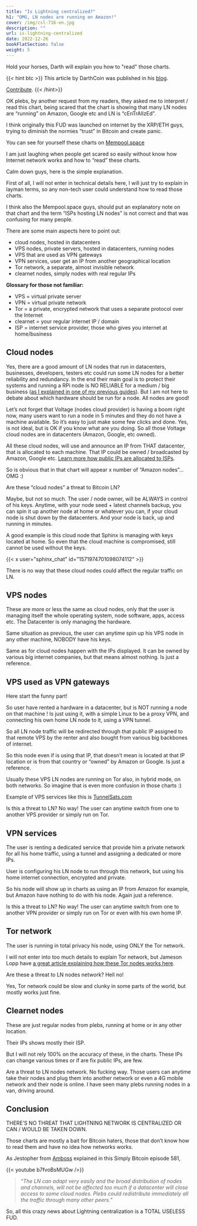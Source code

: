 ```yaml
---
title: "Is Lightning centralized?"
h1: "OMG, LN nodes are running on Amazon!"
cover: /img/csl-716-en.jpg
description: ""
url: is-lightning-centralized
date: 2022-12-26
bookFlatSection: false
weight: 5
---
```


Hold your horses, Darth will explain you how to "read" those charts.

{{< hint btc >}}
This article by DarthCoin was published in his [blog](https://darthcoin.substack.com/p/omg-ln-nodes-are-running-on-amazon).

[Contribute](/contribute/).
{{< /hint>}}

OK plebs, by another request from my readers, they asked me to interpret / read this chart, being scared that the chart is showing that many LN nodes are “running” on Amazon, Google etc and LN is “cEnTrAlIzEd”.

I think originally this FUD was launched on internet by the XRP/ETH guys, trying to diminish the normies “trust” in Bitcoin and create panic.

You can see for yourself these charts on [Mempool.space](https://mempool.space/lightning)

I am just laughing when people get scared so easily without know how Internet network works and how to “read” these charts.

Calm down guys, here is the simple explanation.

First of all, I will not enter in technical details here, I will just try to explain in layman terms, so any non-tech user could understand how to read those charts.

I think also the Mempool.space guys, should put an explanatory note on that chart and the term “ISPs hosting LN nodes” is not correct and that was confusing for many people.

There are some main aspects here to point out:

- cloud nodes, hosted in datacenters
- VPS nodes, private servers, hosted in datacenters, running nodes
- VPS that are used as VPN gateways
- VPN services, user get an IP from another geographical location
- Tor network, a separate, almost invisible network
- clearnet nodes, simply nodes with real regular IPs

**Glossary for those not familiar:**

- VPS = virtual private server
- VPN = virtual private network
- Tor = a private, encrypted network that uses a separate protocol over the Internet
- clearnet = your regular internet IP / domain
- ISP = internet service provider, those who gives you internet at home/business

## Cloud nodes

Yes, there are a good amount of LN nodes that run in datacenters, businesses, developers, testers etc could run some LN nodes for a better reliability and redundancy. In the end their main goal is to protect their systems and running a RPi node is NO RELIABLE for a medium / big business ([as I explained in one of my previous guides](https://darthcoin.substack.com/p/recommendations-for-ln-users)). But I am not here to debate about which hardware should be run for a node. All nodes are good!

Let’s not forget that Voltage (nodes cloud provider) is having a boom right now, many users want to run a node in 5 minutes and they do not have a machine available. So it’s easy to just make some few clicks and done. Yes, is not ideal, but is OK if you know what are you doing. So all those Voltage cloud nodes are in datacenters (Amazon, Google, etc owned).

All these cloud nodes, will use and announce an IP from THAT datacenter, that is allocated to each machine. That IP could be owned / broadcasted by Amazon, Google etc. [Learn more how public IPs are allocated to ISPs](https://www.youtube.com/watch?v=fja1OWBq7fY).

So is obvious that in that chart will appear x number of “Amazon nodes”… OMG :)

Are these “cloud nodes” a threat to Bitcoin LN?

Maybe, but not so much. The user / node owner, will be ALWAYS in control of his keys. Anytime, with your node seed + latest channels backup, you can spin it up another node at home or whatever you can, if your cloud node is shut down by the datacenters. And your node is back, up and running in minutes.

A good example is this cloud node that Sphinx is managing with keys located at home. So even that the cloud machine is compromised, still cannot be used without the keys.

{{< x user="sphinx_chat" id="1571974701098074112" >}}

There is no way that these cloud nodes could affect the regular traffic on LN.

## VPS nodes

These are more or less the same as cloud nodes, only that the user is managing itself the whole operating system, node software, apps, access etc. The Datacenter is only managing the hardware.

Same situation as previous, the user can anytime spin up his VPS node in any other machine, NOBODY have his keys.

Same as for cloud nodes happen with the IPs displayed. It can be owned by various big internet companies, but that means almost nothing. Is just a reference.

## VPS used as VPN gateways

Here start the funny part!

So user have rented a hardware in a datacenter, but is NOT running a node on that machine ! Is just using it, with a simple Linux to be a proxy VPN, and connecting his own home LN node to it, using a VPN tunnel.

So all LN node traffic will be redirected through that public IP assigned to that remote VPS by the renter and also bought from various big backbones of internet.

So this node even if is using that IP, that doesn’t mean is located at that IP location or is from that country or “owned” by Amazon or Google. Is just a reference.

Usually these VPS LN nodes are running on Tor also, in hybrid mode, on both networks. So imagine that is even more confusion in those charts :)

Example of VPS services like this is [TunnelSats.com](https://tunnelsats.com/)

Is this a threat to LN? No way! The user can anytime switch from one to another VPS provider or simply run on Tor.

## VPN services

The user is renting a dedicated service that provide him a private network for all his home traffic, using a tunnel and assigning a dedicated or more IPs.

User is configuring his LN node to run through this network, but using his home internet connection, encrypted and private.

So his node will show up in charts as using an IP from Amazon for example, but Amazon have nothing to do with his node. Again just a reference.

Is this a threat to LN? No way! The user can anytime switch from one to another VPN provider or simply run on Tor or even with his own home IP.

## Tor network

The user is running in total privacy his node, using ONLY the Tor network.

I will not enter into too much details to explain Tor network, but Jameson Lopp have [a great article explaining how these Tor nodes works here](https://blog.lopp.net/tor-only-bitcoin-lightning-guide/).

Are these a threat to LN nodes network? Hell no!

Yes, Tor network could be slow and clunky in some parts of the world, but mostly works just fine.

## Clearnet nodes

These are just regular nodes from plebs, running at home or in any other location.

Their IPs shows mostly their ISP.

But I will not rely 100% on the accuracy of these, in the charts. These IPs can change various times or if are fix public IPs, are few.

Are a threat to LN nodes network. No fucking way. Those users can anytime take their nodes and plug them into another network or even a 4G mobile network and their node is online. I have seen many plebs running nodes in a van, driving around.

## Conclusion

THERE’S NO THREAT THAT LIGHTNING NETWORK IS CENTRALIZED OR CAN / WOULD BE TAKEN DOWN.

Those charts are mostly a bait for Bitcoin haters, those that don’t know how to read them and have no idea how networks works.

As Jestopher from [Amboss](https://amboss.space/) explained in this Simply Bitcoin episode 581,

{{< youtube b7fvoBsMUGw />}}

> _“The LN can adapt very easily and the broad distribution of nodes and channels, will not be affected too much if a datacenter will close access to some cloud nodes. Plebs could redistribute immediately all the traffic through many other peers.”_

So, all this crazy news about Lightning centralization is a TOTAL USELESS FUD.
